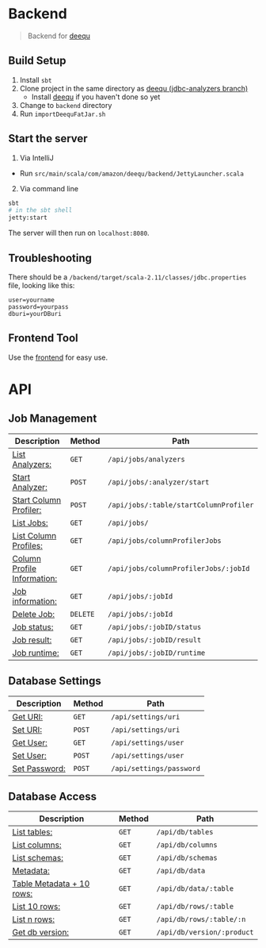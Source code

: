 # Backend

> Backend for [deequ](https://github.com/hpi-bp1819-naumann/deequ)

## Build Setup

1. Install `sbt`
2. Clone project in the same directory as [deequ (jdbc-analyzers branch)](https://github.com/hpi-bp1819-naumann/deequ/tree/jdbc-analyzers)
    * Install [deequ](https://github.com/hpi-bp1819-naumann/deequ) if you haven't done so yet
3. Change to `backend` directory
4. Run `importDeequFatJar.sh`

## Start the server

1. Via IntelliJ
* Run `src/main/scala/com/amazon/deequ/backend/JettyLauncher.scala`

2. Via command line
``` bash
sbt
# in the sbt shell
jetty:start
```
The server will then run on `localhost:8080`.

## Troubleshooting

There should be a `/backend/target/scala-2.11/classes/jdbc.properties` file, looking like this:
```
user=yourname
password=yourpass
dburi=yourDBuri
```

## Frontend Tool

Use the [frontend](https://github.com/hpi-bp1819-naumann/frontend) for easy use.

 # API

 ## Job Management
Description | Method | Path
---- | ---- | ----
[List Analyzers:](./doc/analyzers.md) | `GET` | `/api/jobs/analyzers`
[Start Analyzer:](./doc/analyzer_start.md) | `POST` | `/api/jobs/:analyzer/start`
[Start Column Profiler:](./doc/column_profiler_start.md) | `POST` | `/api/jobs/:table/startColumnProfiler`
[List Jobs:](./doc/jobs.md) | `GET` | `/api/jobs/`
[List Column Profiles:](./doc/column_profiles.md) | `GET` | `/api/jobs/columnProfilerJobs`
[Column Profile Information:](./doc/column_profile_information.md) | `GET` | `/api/jobs/columnProfilerJobs/:jobId`
[Job information:](./doc/job_information.md) | `GET` | `/api/jobs/:jobId`
[Delete Job:](./doc/job_delete.md) | `DELETE` | `/api/jobs/:jobId`
[Job status:](./doc/job_status.md) | `GET` | `/api/jobs/:jobID/status`
[Job result:](./doc/job_result.md) | `GET` | `/api/jobs/:jobID/result`
[Job runtime:](./doc/job_runtime.md) | `GET` | `/api/jobs/:jobID/runtime`

## Database Settings
Description | Method | Path
---- | ---- | ----
[Get URI:](./doc/settings_uri_get.md) | `GET` | `/api/settings/uri`
[Set URI:](./doc/settings_uri_set.md) | `POST` | `/api/settings/uri`
[Get User:](./doc/settings_user_get.md) | `GET` | `/api/settings/user`
[Set User:](./doc/settings_user_set.md) | `POST` | `/api/settings/user`
[Set Password:](./doc/settings_password_set.md) | `POST` | `/api/settings/password`

## Database Access
Description | Method | Path
---- | ---- | ----
[List tables:](./doc/db_tables.md) | `GET` | `/api/db/tables`
[List columns:](./doc/db_columns.md) | `GET` | `/api/db/columns`
[List schemas:](./doc/db_schemas.md) | `GET` | `/api/db/schemas`
[Metadata:](./doc/db_data.md) | `GET` | `/api/db/data`
[Table Metadata + 10 rows:](./doc/db_data_table.md) | `GET` | `/api/db/data/:table`
[List 10 rows:](./doc/db_rows_table.md) | `GET` | `/api/db/rows/:table`
[List n rows:](./doc/db_rows_table_n.md) | `GET` | `/api/db/rows/:table/:n`
[Get db version:](./doc/db_version_product.md) | `GET` | `/api/db/version/:product` 
